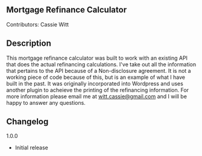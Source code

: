 ## Mortgage Refinance Calculator

Contributors: Cassie Witt

## Description

This mortgage refinance calculator was built to work with an existing API that does the actual refinancing calculations. I've take out all the information that pertains to the API because of a Non-disclosure agreement. It is not a working piece of code because of this, but is an example of what I have built in the past. It was originally incorporated into Wordpress and uses another plugin to acheieve the printing of the refinancing information. For more information please email me at witt.cassie@gmail.com and I will be happy to answer any questions.

## Changelog

1.0.0

* Initial release
